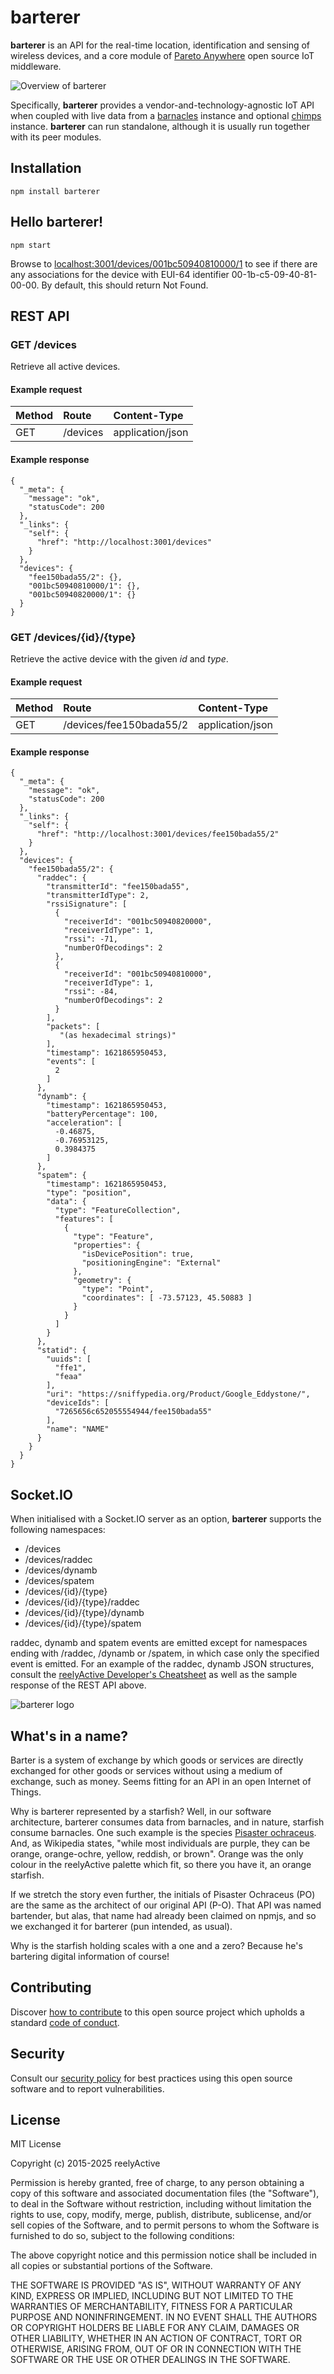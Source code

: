 barterer
========

__barterer__ is an API for the real-time location, identification and sensing of wireless devices, and a core module of [Pareto Anywhere](https://www.reelyactive.com/pareto/anywhere/) open source IoT middleware.

![Overview of barterer](https://reelyactive.github.io/barterer/images/overview.png)

Specifically, __barterer__ provides a vendor-and-technology-agnostic IoT API when coupled with live data from a [barnacles](https://github.com/reelyactive/barnacles/) instance and optional [chimps](https://github.com/reelyactive/chimps/) instance.   __barterer__ can run standalone, although it is usually run together with its peer modules.


Installation
------------

    npm install barterer


Hello barterer!
---------------

    npm start

Browse to [localhost:3001/devices/001bc50940810000/1](http://localhost:3001/devices/001bc50940810000/1) to see if there are any associations for the device with EUI-64 identifier 00-1b-c5-09-40-81-00-00.  By default, this should return Not Found.


REST API
--------

### GET /devices

Retrieve all active devices.

#### Example request

| Method | Route    | Content-Type     |
|:-------|:---------|:-----------------|
| GET    | /devices | application/json |

#### Example response

    {
      "_meta": {
        "message": "ok",
        "statusCode": 200
      },
      "_links": {
        "self": {
          "href": "http://localhost:3001/devices"
        }
      },
      "devices": {
        "fee150bada55/2": {},
        "001bc50940810000/1": {},
        "001bc50940820000/1": {}
      }
    }


### GET /devices/{id}/{type}

Retrieve the active device with the given _id_ and _type_.

#### Example request

| Method | Route                   | Content-Type     |
|:-------|:------------------------|:-----------------|
| GET    | /devices/fee150bada55/2 | application/json |

#### Example response

    {
      "_meta": {
        "message": "ok",
        "statusCode": 200
      },
      "_links": {
        "self": {
          "href": "http://localhost:3001/devices/fee150bada55/2"
        }
      },
      "devices": {
        "fee150bada55/2": {
          "raddec": {
            "transmitterId": "fee150bada55",
            "transmitterIdType": 2,
            "rssiSignature": [
              {
                "receiverId": "001bc50940820000",
                "receiverIdType": 1,
                "rssi": -71,
                "numberOfDecodings": 2
              },
              {
                "receiverId": "001bc50940810000",
                "receiverIdType": 1,
                "rssi": -84,
                "numberOfDecodings": 2
              }
            ],
            "packets": [
               "(as hexadecimal strings)"
            ],
            "timestamp": 1621865950453,
            "events": [
              2
            ]
          },
          "dynamb": {
            "timestamp": 1621865950453,
            "batteryPercentage": 100,
            "acceleration": [
              -0.46875,
              -0.76953125,
              0.3984375
            ]
          },
          "spatem": {
            "timestamp": 1621865950453,
            "type": "position",
            "data": {
              "type": "FeatureCollection",
              "features": [
                {
                  "type": "Feature",
                  "properties": {
                    "isDevicePosition": true,
                    "positioningEngine": "External"
                  },
                  "geometry": {
                    "type": "Point",
                    "coordinates": [ -73.57123, 45.50883 ]
                  }
                }
              ]
            }
          },
          "statid": {
            "uuids": [
              "ffe1",
              "feaa"
            ],
            "uri": "https://sniffypedia.org/Product/Google_Eddystone/",
            "deviceIds": [
              "7265656c652055554944/fee150bada55"
            ],
            "name": "NAME"
          }
        }
      }
    }


Socket.IO
---------

When initialised with a Socket.IO server as an option, __barterer__ supports the following namespaces:
- /devices
- /devices/raddec
- /devices/dynamb
- /devices/spatem
- /devices/{id}/{type}
- /devices/{id}/{type}/raddec
- /devices/{id}/{type}/dynamb
- /devices/{id}/{type}/spatem

raddec, dynamb and spatem events are emitted except for namespaces ending with /raddec, /dynamb or /spatem, in which case only the specified event is emitted.  For an example of the raddec, dynamb JSON structures, consult the [reelyActive Developer's Cheatsheet](https://reelyactive.github.io/diy/cheatsheet/) as well as the sample response of the REST API above.


![barterer logo](https://reelyactive.github.io/barterer/images/barterer-bubble.png)


What's in a name?
-----------------

Barter is a system of exchange by which goods or services are directly exchanged for other goods or services without using a medium of exchange, such as money.  Seems fitting for an API in an open Internet of Things.

Why is barterer represented by a starfish?  Well, in our software architecture, barterer consumes data from barnacles, and in nature, starfish consume barnacles.  One such example is the species [Pisaster ochraceus](http://en.wikipedia.org/wiki/Pisaster_ochraceus).  And, as Wikipedia states, "while most individuals are purple, they can be orange, orange-ochre, yellow, reddish, or brown".  Orange was the only colour in the reelyActive palette which fit, so there you have it, an orange starfish.

If we stretch the story even further, the initials of Pisaster Ochraceus (PO) are the same as the architect of our original API (P-O).  That API was named bartender, but alas, that name had already been claimed on npmjs, and so we exchanged it for barterer (pun intended, as usual).

Why is the starfish holding scales with a one and a zero?  Because he's bartering digital information of course!


Contributing
------------

Discover [how to contribute](CONTRIBUTING.md) to this open source project which upholds a standard [code of conduct](CODE_OF_CONDUCT.md).


Security
--------

Consult our [security policy](SECURITY.md) for best practices using this open source software and to report vulnerabilities.


License
-------

MIT License

Copyright (c) 2015-2025 reelyActive

Permission is hereby granted, free of charge, to any person obtaining a copy of this software and associated documentation files (the "Software"), to deal in the Software without restriction, including without limitation the rights to use, copy, modify, merge, publish, distribute, sublicense, and/or sell copies of the Software, and to permit persons to whom the Software is furnished to do so, subject to the following conditions:

The above copyright notice and this permission notice shall be included in all copies or substantial portions of the Software.

THE SOFTWARE IS PROVIDED "AS IS", WITHOUT WARRANTY OF ANY KIND, EXPRESS OR 
IMPLIED, INCLUDING BUT NOT LIMITED TO THE WARRANTIES OF MERCHANTABILITY, 
FITNESS FOR A PARTICULAR PURPOSE AND NONINFRINGEMENT. IN NO EVENT SHALL THE 
AUTHORS OR COPYRIGHT HOLDERS BE LIABLE FOR ANY CLAIM, DAMAGES OR OTHER 
LIABILITY, WHETHER IN AN ACTION OF CONTRACT, TORT OR OTHERWISE, ARISING FROM, 
OUT OF OR IN CONNECTION WITH THE SOFTWARE OR THE USE OR OTHER DEALINGS IN 
THE SOFTWARE.


